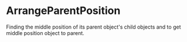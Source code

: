 # ArrangeParentPosition
 Finding the middle position of its parent object's child objects and to get middle position object to parent.


